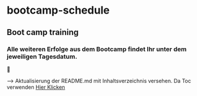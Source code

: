 # bootcamp-schedule
## Boot camp training

### Alle weiteren Erfolge aus dem Bootcamp findet Ihr unter dem jeweiligen Tagesdatum.
:sparkling_heart:

--> Aktualisierung der README.md mit Inhaltsverzeichnis versehen. Da Toc verwenden [Hier Klicken](https://github.com/jonschlinkert/markdown-toc#readme)
